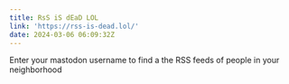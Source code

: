 ```yaml
---
title: RsS iS dEaD LOL
link: 'https://rss-is-dead.lol/'
date: 2024-03-06 06:09:32Z
---
```


Enter your mastodon username to find a the RSS feeds of people in your neighborhood
